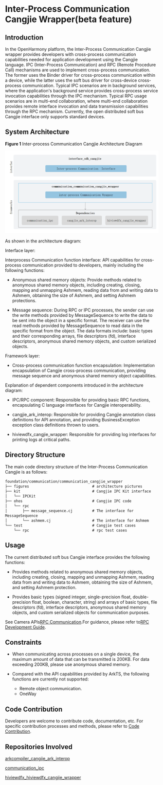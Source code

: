 # Inter-Process Communication Cangjie Wrapper(beta feature)

## Introduction

In the OpenHarmony platform, the Inter-Process Communication Cangjie wrapper provides developers with cross-process communication capabilities needed for application development using the Cangjie language. IPC (Inter-Process Communication) and RPC (Remote Procedure Call) mechanisms are used to implement cross-process communication. The former uses the Binder driver for cross-process communication within a device, while the latter uses the soft bus driver for cross-device cross-process communication. Typical IPC scenarios are in background services, where the application's background service provides cross-process service invocation capabilities through the IPC mechanism. Typical RPC usage scenarios are in multi-end collaboration, where multi-end collaboration provides remote interface invocation and data transmission capabilities through the RPC mechanism. Currently, the open distributed soft bus Cangjie interface only supports standard devices.

## System Architecture

**Figure 1** Inter-process Communication Cangjie Architecture Diagram

![Inter-process Communication Cangjie Architecture Diagram](figures/communication_cangjie_wrapper_architecture_en.png)

As shown in the architecture diagram:

Interface layer:

Interprocess Communication function interface: API capabilities for cross-process communication provided to developers, mainly including the following functions:

- Anonymous shared memory objects: Provide methods related to anonymous shared memory objects, including creating, closing, mapping and unmapping Ashmem, reading data from and writing data to Ashmem, obtaining the size of Ashmem, and setting Ashmem protections.

- Message sequence: During RPC or IPC processes, the sender can use the write methods provided by MessageSequence to write the data to be sent into the object in a specific format. The receiver can use the read methods provided by MessageSequence to read data in the specific format from the object. The data formats include: basic types and their corresponding arrays, file descriptors (fd), interface descriptors, anonymous shared memory objects, and custom serialized objects.

Framework layer:

- Cross-process communication function encapsulation: Implementation encapsulation of Cangjie cross-process communication, providing message sequence and anonymous shared memory object capabilities.

Explanation of dependent components introduced in the architecture diagram:

- IPC/RPC component: Responsible for providing basic RPC functions, encapsulating C language interfaces for Cangjie interoperability.

- cangjie_ark_interop: Responsible for providing Cangjie annotation class definitions for API annotation, and providing BusinessException exception class definitions thrown to users.

- hiviewdfx_cangjie_wrapper: Responsible for providing log interfaces for printing logs at critical paths.

## Directory Structure

The main code directory structure of the Inter-Process Communication Cangjie is as follows:

```
foundation/communication/communication_cangjie_wrapper
├── figures                             # architecture pictures
├── kit                                 # Cangjie IPC Kit interface
│   └── IPCKit
├── ohos                                # Cangjie IPC code
│   └── rpc
│       ├── message_sequence.cj         # The interface for MessageSequence
│       └── ashmem.cj                   # The interface for Ashmem
└── test                                # Cangjie test cases
    └── rpc                             # rpc test cases
```

## Usage

The current distributed soft bus Cangjie interface provides the following functions:

- Provides methods related to anonymous shared memory objects, including creating, closing, mapping and unmapping Ashmem, reading data from and writing data to Ashmem, obtaining the size of Ashmem, and setting Ashmem protection. 

- Provides basic types (signed integer, single-precision float, double-precision float, boolean, character, string) and arrays of basic types, file descriptors (fd), interface descriptors, anonymous shared memory objects, and custom serialized objects for communication purposes.

See Camera APIs[RPC Communication](https://gitcode.com/openharmony-sig/arkcompiler_cangjie_ark_interop/blob/master/doc/API_Reference/source_en/apis/IPCKit/cj-apis-rpc.md).For guidance, please refer to[RPC Development Guide](https://gitcode.com/openharmony-sig/arkcompiler_cangjie_ark_interop/blob/master/doc/Dev_Guide/source_en/ipc/cj-ipc-rpc-overview.md).

## Constraints

- When communicating across processes on a single device, the maximum amount of data that can be transmitted is 200KB. For data exceeding 200KB, please use anonymous shared memory.

- Compared with the API capabilities provided by ArkTS, the following functions are currently not supported:
  - Remote object communication.
  - OneWay

## Code Contribution

Developers are welcome to contribute code, documentation, etc. For specific contribution processes and methods, please refer to [Code Contribution](https://gitcode.com/openharmony/docs/blob/master/en/contribute/code-contribution.md).

## Repositories Involved

[arkcompiler_cangjie_ark_interop](https://gitcode.com/openharmony-sig/arkcompiler_cangjie_ark_interop)

[communication_ipc](https://gitcode.com/openharmony/communication_ipc)

[hiviewdfx_hiviewdfx_cangjie_wrapper](https://gitcode.com/openharmony-sig/hiviewdfx_hiviewdfx_cangjie_wrapper)
